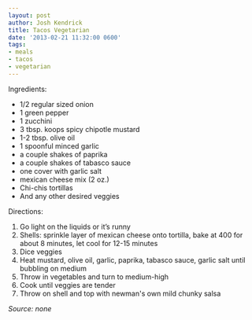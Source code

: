 ```yaml
---
layout: post
author: Josh Kendrick
title: Tacos Vegetarian
date: '2013-02-21 11:32:00 0600'
tags:
- meals
- tacos
- vegetarian
---
```


Ingredients:
* 1/2 regular sized onion
* 1 green pepper
* 1 zucchini
* 3 tbsp. koops spicy chipotle mustard
* 1-2 tbsp. olive oil
* 1 spoonful minced garlic
* a couple shakes of paprika
* a couple shakes of tabasco sauce
* one cover with garlic salt
* mexican cheese mix (2 oz.)
* Chi-chis tortillas 
* And any other desired veggies

Directions:
1. Go light on the liquids or it’s runny
2. Shells: sprinkle layer of mexican cheese onto tortilla, bake at 400 for about 8 minutes, let cool for 12-15 minutes
3. Dice veggies
4. Heat mustard, olive oil, garlic, paprika, tabasco sauce, garlic salt until bubbling on medium
5. Throw in vegetables and turn to medium-high
6. Cook until veggies are tender
7. Throw on shell and top with newman's own mild chunky salsa

*Source: none*